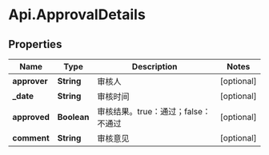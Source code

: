 # Api.ApprovalDetails

## Properties
Name | Type | Description | Notes
------------ | ------------- | ------------- | -------------
**approver** | **String** | 审核人 | [optional] 
**_date** | **String** | 审核时间 | [optional] 
**approved** | **Boolean** | 审核结果。true：通过；false：不通过 | [optional] 
**comment** | **String** | 审核意见 | [optional] 
